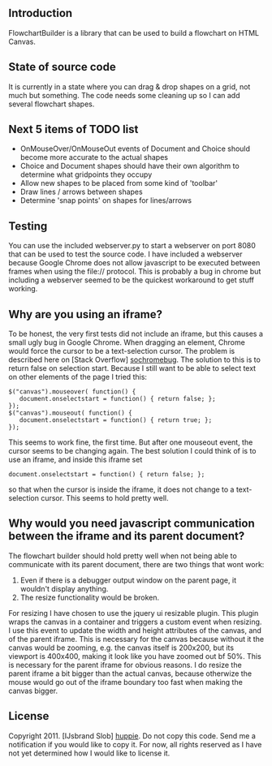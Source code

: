 Introduction
------------
FlowchartBuilder is a library that can be used to build a flowchart on HTML Canvas.

State of source code
--------------------
It is currently in a state where you can drag & drop shapes on a grid, not much but something.
The code needs some cleaning up so I can add several flowchart shapes.

Next 5 items of TODO list
-------------------------
 * OnMouseOver/OnMouseOut events of Document and Choice should become more accurate to the actual shapes
 * Choice and Document shapes should have their own algorithm to determine what gridpoints they occupy
 * Allow new shapes to be placed from some kind of 'toolbar'
 * Draw lines / arrows between shapes
 * Determine 'snap points' on shapes for lines/arrows

Testing
-------
You can use the included webserver.py to start a webserver on port 8080 that can be used to
test the source code. I have included a webserver because Google Chrome does not allow javascript
to be executed between frames when using the file:// protocol. This is probably a bug in chrome but
including a webserver seemed to be the quickest workaround to get stuff working.

Why are you using an iframe?
----------------------------
To be honest, the very first tests did not include an iframe, but this causes a small ugly bug in
Google Chrome. When dragging an element, Chrome would force the cursor to be a text-selection cursor.
The problem is described here on [Stack Overflow] [sochromebug]. The solution to this is to return false
on selection start. Because I still want to be able to select text on other elements of the page I tried this:

    $("canvas").mouseover( function() {
       document.onselectstart = function() { return false; };
    });
    $("canvas").mouseout( function() {
       document.onselectstart = function() { return true; };
    });

This seems to work fine, the first time. But after one mouseout event, the cursor seems to be changing again.
The best solution I could think of is to use an iframe, and inside this iframe set

    document.onselectstart = function() { return false; };

so that when the cursor is inside the iframe, it does not change to a text-selection cursor. This seems to hold
pretty well.

Why would you need javascript communication between the iframe and its parent document?
---------------------------------------------------------------------------------------
The flowchart builder should hold pretty well when not being able to communicate with its parent document,
there are two things that wont work:

 1. Even if there is a debugger output window on the parent page, it wouldn't display anything.
 2. The resize functionality would be broken.

For resizing I have chosen to use the jquery ui resizable plugin. This plugin wraps the canvas in a container
and triggers a custom event when resizing. I use this event to update the width and height attributes of the 
canvas, and of the parent iframe. This is necessary for the canvas because without it the canvas would be zooming,
e.g. the canvas itself is 200x200, but its viewport is 400x400, making it look like you have zoomed out bf 50%.
This is necessary for the parent iframe for obvious reasons. I do resize the parent iframe a bit bigger than the 
actual canvas, because otherwize the mouse would go out of the iframe boundary too fast when making the canvas
bigger.

License
-------
Copyright 2011. [IJsbrand Slob] [huppie].
Do not copy this code. Send me a notification if you would like to copy it. For now, all rights reserved as 
I have not yet determined how I would like to license it.

[huppie]:http://ijsbrandslob.com/
[sochromebug]:http://stackoverflow.com/questions/2745028/chrome-sets-cursor-to-text-while-dragging-why
